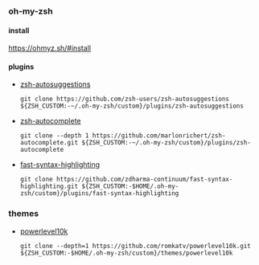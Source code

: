 ### oh-my-zsh

#### install
<https://ohmyz.sh/#install>

#### plugins
- [zsh-autosuggestions](https://github.com/zsh-users/zsh-autosuggestions/blob/master/INSTALL.md#oh-my-zsh)
    ```git
    git clone https://github.com/zsh-users/zsh-autosuggestions ${ZSH_CUSTOM:-~/.oh-my-zsh/custom}/plugins/zsh-autosuggestions
    ```
- [zsh-autocomplete](https://github.com/marlonrichert/zsh-autocomplete#manual-installation)
    ```git
    git clone --depth 1 https://github.com/marlonrichert/zsh-autocomplete.git ${ZSH_CUSTOM:-~/.oh-my-zsh/custom}/plugins/zsh-autocomplete
    ```
- [fast-syntax-highlighting](https://github.com/zdharma-continuum/fast-syntax-highlighting#oh-my-zsh)
    ```git
    git clone https://github.com/zdharma-continuum/fast-syntax-highlighting.git ${ZSH_CUSTOM:-$HOME/.oh-my-zsh/custom}/plugins/fast-syntax-highlighting
    ```

### themes
- [powerlevel10k](https://github.com/romkatv/powerlevel10k#oh-my-zsh)
    ```git
    git clone --depth=1 https://github.com/romkatv/powerlevel10k.git ${ZSH_CUSTOM:-$HOME/.oh-my-zsh/custom}/themes/powerlevel10k
    ```